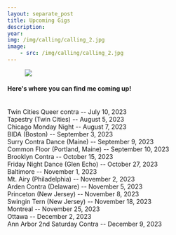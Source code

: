 ```yaml
---
layout: separate_post
title: Upcoming Gigs
description:
year:
img: /img/calling/calling_2.jpg
image:
    - src: /img/calling/calling_2.jpg
---
```

<figure>
  <img class="background-image" src="{{ page.image[0].src}}">
</figure>

  <h4 class="post-description">Here's where you can find me coming up!</h4>

  <br/>
  Twin Cities Queer contra -- July 10, 2023
  <br/>
  Tapestry (Twin Cities) -- August 5, 2023
  <br/>
  Chicago Monday Night -- August 7, 2023
  <br/>
  BIDA (Boston) -- September 3, 2023
  <br/>
  Surry Contra Dance (Maine) -- September 9, 2023
  <br/>
  Common Floor (Portland, Maine) -- September 10, 2023
  <br/>
  Brooklyn Contra -- October 15, 2023
  <br/>
  Friday Night Dance (Glen Echo) -- October 27, 2023
  <br/>
  Baltimore -- November 1, 2023
  <br/>
  Mt. Airy (Philadelphia) -- November 2, 2023
  <br/>
  Arden Contra (Delaware) -- November 5, 2023
  <br/>
  Princeton (New Jersey) -- November 8, 2023
  <br/>
  Swingin Tern (New Jersey) -- November 18, 2023
  <br/>
  Montreal -- November 25, 2023
  <br/>
  Ottawa -- December 2, 2023
  <br/>
  Ann Arbor 2nd Saturday Contra -- December 9, 2023
  <br/>
